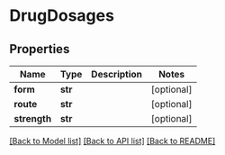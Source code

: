 # DrugDosages

## Properties
Name | Type | Description | Notes
------------ | ------------- | ------------- | -------------
**form** | **str** |  | [optional] 
**route** | **str** |  | [optional] 
**strength** | **str** |  | [optional] 

[[Back to Model list]](../README.md#documentation-for-models) [[Back to API list]](../README.md#documentation-for-api-endpoints) [[Back to README]](../README.md)

